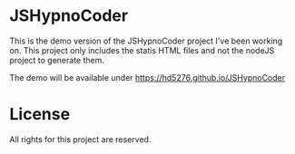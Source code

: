 # JSHypnoCoder
This is the demo version of the JSHypnoCoder project I've been working on.
This project only includes the statis HTML files and not the nodeJS project to generate them.

The demo will be available under https://hd5276.github.io/JSHypnoCoder

# License

All rights for this project are reserved.
